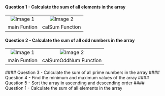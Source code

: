 #### Question 1 - Calculate the sum of all elements in the array
<table>
  <tr>
    <td style="text-align: center;">
      <img src="https://github.com/user-attachments/assets/7a5efb3e-fa12-416b-8d06-a272ccc8748f" alt="Image 1">
    </td>
    <td style="text-align: center;">
      <img src="https://github.com/user-attachments/assets/d6146b88-6043-4375-b733-d46ce31d031a" alt="Image 2">
    </td>
  </tr>
  <tr>
    <td >
      <figcaption> main Funtion </figcaption>
    </td>
    <td>
      <figcaption> calSum Function </figcaption>
    </td>
  </tr>
</table>

#### Question 2 - Calculate the sum of all odd numbers in the array
<table>
  <tr>
    <td style="text-align: center;">
      <img src="https://github.com/user-attachments/assets/eb715d41-fce1-4d42-9484-fd3fba8a05dd" alt="Image 1">
    </td>
    <td style="text-align: center;">
      <img src="https://github.com/user-attachments/assets/bcb3aa76-46af-48dc-893e-599f984cf89f" alt="Image 2">
    </td>
  </tr>
  <tr>
    <td >
      <figcaption> main Funtion </figcaption>
    </td>
    <td>
      <figcaption> calSumOddNum Function </figcaption>
    </td>
  </tr>
</table>
#### Question 3 - Calculate the sum of all prime numbers in the array
#### Question 4 - Find the minimum and maximum values of the array
#### Question 5 - Sort the array in ascending and descending order
#### Question 1 - Calculate the sum of all elements in the array


